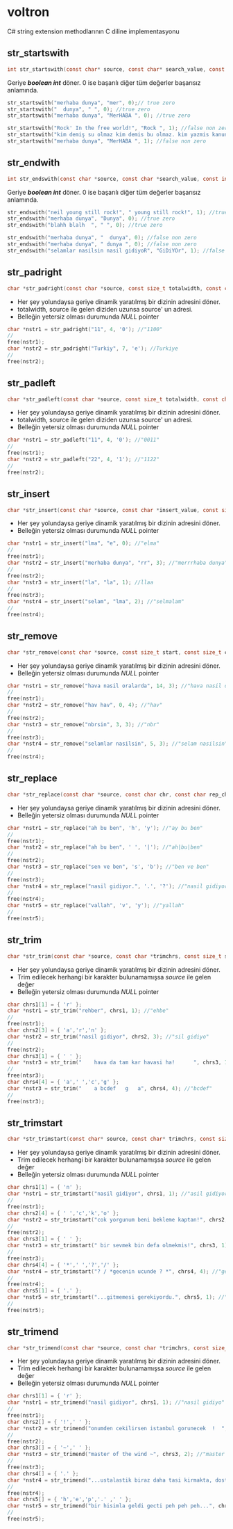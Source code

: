 # voltron
C# string extension methodlarının C diline implementasyonu


## str_startswith
```C
int str_startswith(const char* source, const char* search_value, const int ignore_case);
```
Geriye _**boolean int**_ döner. 0 ise başarılı diğer tüm değerler başarısız anlamında.
```C
str_startswith("merhaba dunya", "mer", 0);// true zero
str_startswith("  dunya", " ", 0); //true zero
str_startswith("merhaba dunya", "MerHABA ", 0); //true zero

str_startswith("Rock' In the free world!", "Rock ", 1); //false non zero
str_startswith("kim demiş su olmaz kim demis bu olmaz. kim yazmis kanunlari kim yazmis kitabi?", "Kim", 1);//false non zero
str_startswith("merhaba dunya", "MerHABA ", 1); //false non zero
```

## str_endwith
```C
int str_endswith(const char *source, const char *search_value, const int ignore_case);
```
Geriye _**boolean int**_ döner. 0 ise başarılı diğer tüm değerler başarısız anlamında.
```C
str_endswith("neil young still rock!", " young still rock!", 1); //true zero
str_endswith("merhaba dunya", "Dunya", 0); //true zero
str_endswith("blahh blalh  ", " ", 0); //true zero

str_endswith("merhaba dunya", "  dunya", 0); //false non zero
str_endswith("merhaba dunya", " dunya ", 0); //false non zero
str_endswith("selamlar nasilsin nasil gidiyoR", "GiDiYOr", 1); //false non zero
```

## str_padright
```C
char *str_padright(const char *source, const size_t totalwidth, const char pdchr);
```
* Her şey yolundaysa geriye dinamik yaratılmış bir dizinin adresini döner.
* totalwidth, source ile gelen diziden uzunsa source' un adresi.
* Belleğin yetersiz olması durumunda _NULL_ pointer
```C
char *nstr1 = str_padright("11", 4, '0'); //"1100"
//
free(nstr1);
char *nstr2 = str_padright("Turkiy", 7, 'e'); //Turkiye
//
free(nstr2);
```

## str_padleft
```C
char *str_padleft(const char *source, const size_t totalwidth, const char pdchr);
```
* Her şey yolundaysa geriye dinamik yaratılmış bir dizinin adresini döner.
* totalwidth, source ile gelen diziden uzunsa source' un adresi.
* Belleğin yetersiz olması durumunda _NULL_ pointer
```C
char *nstr1 = str_padleft("11", 4, '0'); //"0011"
//
free(nstr1);
char *nstr2 = str_padleft("22", 4, '1'); //"1122"
//
free(nstr2);
```

## str_insert
```C
char *str_insert(const char *source, const char *insert_value, const size_t startpos);
```
* Her şey yolundaysa geriye dinamik yaratılmış bir dizinin adresini döner.
* Belleğin yetersiz olması durumunda _NULL_ pointer
```C
char *nstr1 = str_insert("lma", "e", 0); //"elma"
//
free(nstr1);
char *nstr2 = str_insert("merhaba dunya", "rr", 3); //"merrrhaba dunya"
//
free(nstr2);
char *nstr3 = str_insert("la", "la", 1); //llaa
//
free(nstr3);
char *nstr4 = str_insert("selam", "lma", 2); //"selmalam"
//
free(nstr4);
```

## str_remove
```C
char *str_remove(const char *source, const size_t start, const size_t count);
```
* Her şey yolundaysa geriye dinamik yaratılmış bir dizinin adresini döner.
* Belleğin yetersiz olması durumunda _NULL_ pointer
```C
char *nstr1 = str_remove("hava nasil oralarda", 14, 3); //"hava nasil orada"
//
free(nstr1);
char *nstr2 = str_remove("hav hav", 0, 4); //"hav"
//
free(nstr2);
char *nstr3 = str_remove("nbrsin", 3, 3); //"nbr"
//
free(nstr3);
char *nstr4 = str_remove("selamlar nasilsin", 5, 3); //"selam nasilsin"
//
free(nstr4);
```

## str_replace
```C
char *str_replace(const char *source, const char chr, const char rep_chr);
```
* Her şey yolundaysa geriye dinamik yaratılmış bir dizinin adresini döner.
* Belleğin yetersiz olması durumunda _NULL_ pointer
```C
char *nstr1 = str_replace("ah bu ben", 'h', 'y'); //"ay bu ben"
//
free(nstr1);
char *nstr2 = str_replace("ah bu ben", ' ', '|'); //"ah|bu|ben"
//
free(nstr2);
char *nstr3 = str_replace("sen ve ben", 's', 'b'); //"ben ve ben"
//
free(nstr3);
char *nstr4 = str_replace("nasil gidiyor.", '.', '?'); //"nasil gidiyor?"
//
free(nstr4);
char *nstr5 = str_replace("vallah", 'v', 'y'); //"yallah"
//
free(nstr5);
```

## str_trim
```C
char *str_trim(const char *source, const char *trimchrs, const size_t size);
```
* Her şey yolundaysa geriye dinamik yaratılmış bir dizinin adresini döner.
* Trim edilecek herhangi bir karakter bulunamamışsa _source_ ile gelen değer
* Belleğin yetersiz olması durumunda _NULL_ pointer
```C
char chrs1[1] = { 'r' };
char *nstr1 = str_trim("rehber", chrs1, 1); //"ehbe"
//
free(nstr1);
char chrs2[3] = { 'a','r','n' };
char *nstr2 = str_trim("nasil gidiyor", chrs2, 3); //"sil gidiyo"
//
free(nstr2);
char chrs3[1] = { ' ' };
char *nstr3 = str_trim("    hava da tam kar havasi ha!      ", chrs3, 1); //"hava da tam kar havasi ha!"
//
free(ntsr3);
char chrs4[4] = { 'a',' ','c','g' };
char *nstr3 = str_trim("    a bcdef   g   a", chrs4, 4); //"bcdef"
//
free(nstr3);
```

## str_trimstart
```C
char *str_trimstart(const char* source, const char* trimchrs, const size_t size);
```
* Her şey yolundaysa geriye dinamik yaratılmış bir dizinin adresini döner.
* Trim edilecek herhangi bir karakter bulunamamışsa _source_ ile gelen değer
* Belleğin yetersiz olması durumunda _NULL_ pointer
```C
char chrs1[1] = { 'n' };
char *nstr1 = str_trimstart("nasil gidiyor", chrs1, 1); //"asil gidiyor"
//
free(nstr1);
char chrs2[4] = { ' ','c','k','o' };
char *nstr2 = str_trimstart("cok yorgunum beni bekleme kaptan!", chrs2, 4); //"yorgunum beni bekleme kaptan!"
//
free(nstr2);
char chrs3[1] = { ' ' };
char *nstr3 = str_trimstart(" bir sevmek bin defa olmekmis!", chrs3, 1); //"bir sevmek bin defa olmekmis!"
//
free(nstr3);
char chrs4[4] = { '*',' ','?','/' };
char *nstr4 = str_trimstart("? / *gecenin ucunde ? *", chrs4, 4); //"gecenin ucunde ? *"
//
free(nstr4);
char chrs5[1] = { '.' };
char *nstr5 = str_trimstart("...gitmemesi gerekiyordu.", chrs5, 1); //"gitmemesi gerekiyordu."
//
free(nstr5);
```

## str_trimend
```C
char *str_trimend(const char *source, const char *trimchrs, const size_t size);
```
* Her şey yolundaysa geriye dinamik yaratılmış bir dizinin adresini döner.
* Trim edilecek herhangi bir karakter bulunamamışsa _source_ ile gelen değer
* Belleğin yetersiz olması durumunda _NULL_ pointer
```C
char chrs1[1] = { 'r' };
char *nstr1 = str_trimend("nasil gidiyor", chrs1, 1); //"nasil gidiyo"
//
free(nstr1);
char chrs2[] = { '!',' ' };
char *nstr2 = str_trimend("onumden cekilirsen istanbul gorunecek  !  ", chrs2, 2); //"onumden cekilirsen istanbul gorunecek"
//
free(nstr2);
char chrs3[] = { '~',' ' };
char *nstr3 = str_trimend("master of the wind ~", chrs3, 2); //"master of the wind"
//
free(nstr3);
char chrs4[] = { '.' };
char *nstr4 = str_trimend("...ustalastik biraz daha tasi kirmakta, dostu dusmani ayirmakta...", chrs4, 1); //"...ustalastik biraz daha tasi kirmakta, dostu dusmani ayirmakta"
//
free(nstr4);
char chrs5[] = { 'h','e','p','.' ,' ' };
char *nstr5 = str_trimend("bir hisimla geldi gecti peh peh peh...", chrs5, 5); //"bir hisimla geldi gecti"
//
free(nstr5);
```
